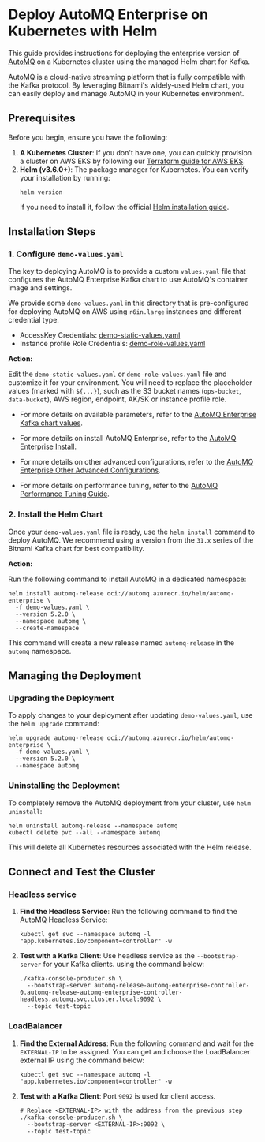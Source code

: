 # Deploy AutoMQ Enterprise on Kubernetes with Helm

This guide provides instructions for deploying the enterprise version of [AutoMQ](https://www.automq.com/) on a Kubernetes cluster using the managed Helm chart for Kafka.

AutoMQ is a cloud-native streaming platform that is fully compatible with the Kafka protocol. By leveraging Bitnami's widely-used Helm chart, you can easily deploy and manage AutoMQ in your Kubernetes environment.

## Prerequisites

Before you begin, ensure you have the following:

1.  **A Kubernetes Cluster**: If you don't have one, you can quickly provision a cluster on AWS EKS by following our [Terraform guide for AWS EKS](../../../kubernetes/aws/terraform/README.md).
2.  **Helm (v3.6.0+)**: The package manager for Kubernetes. You can verify your installation by running:
    ```shell
    helm version
    ```
    If you need to install it, follow the official [Helm installation guide](https://helm.sh/docs/intro/install/).

## Installation Steps

### 1. Configure `demo-values.yaml`

The key to deploying AutoMQ is to provide a custom `values.yaml` file that configures the AutoMQ Enterprise Kafka chart to use AutoMQ's container image and settings.

We provide some `demo-values.yaml` in this directory that is pre-configured for deploying AutoMQ on AWS using `r6in.large` instances and different credential type.
- AccessKey Credentials: [demo-static-values.yaml](static/demo-static-values.yaml)
- Instance profile Role Credentials: [demo-role-values.yaml](role/demo-role-values.yaml)

**Action:**

Edit the `demo-static-values.yaml` or `demo-role-values.yaml` file and customize it for your environment. You will need to replace the placeholder values (marked with `${...}`), such as the S3 bucket names (`ops-bucket`, `data-bucket`), AWS region, endpoint, AK/SK or instance profile role.

- For more details on available parameters, refer to the [AutoMQ Enterprise Kafka chart values](https://www.automq.com/docs/automq-cloud/appendix/helm-chart-values-readme).

- For more details on install AutoMQ Enterprise, refer to the [AutoMQ Enterprise Install](https://www.automq.com/docs/automq-cloud/appendix/deploy-automq-enterprise-via-helm-chart#install-automq).

- For more details on other advanced configurations, refer to the [AutoMQ Enterprise Other Advanced Configurations](https://www.automq.com/docs/automq-cloud/appendix/deploy-automq-enterprise-via-helm-chart#other-advanced-configurations).

- For more details on performance tuning, refer to the [AutoMQ Performance Tuning Guide](https://www.automq.com/docs/automq/deployment/performance-tuning-for-broker).

### 2. Install the Helm Chart

Once your `demo-values.yaml` file is ready, use the `helm install` command to deploy AutoMQ. We recommend using a version from the `31.x` series of the Bitnami Kafka chart for best compatibility.

**Action:**

Run the following command to install AutoMQ in a dedicated namespace:

```shell
helm install automq-release oci://automq.azurecr.io/helm/automq-enterprise \
  -f demo-values.yaml \
  --version 5.2.0 \
  --namespace automq \
  --create-namespace
```

This command will create a new release named `automq-release` in the `automq` namespace.

## Managing the Deployment

### Upgrading the Deployment

To apply changes to your deployment after updating `demo-values.yaml`, use the `helm upgrade` command:

```shell
helm upgrade automq-release oci://automq.azurecr.io/helm/automq-enterprise \
  -f demo-values.yaml \
  --version 5.2.0 \
  --namespace automq
```

### Uninstalling the Deployment

To completely remove the AutoMQ deployment from your cluster, use `helm uninstall`:

```shell
helm uninstall automq-release --namespace automq
kubectl delete pvc --all --namespace automq
```
This will delete all Kubernetes resources associated with the Helm release.

## Connect and Test the Cluster
### Headless service
1.  **Find the Headless Service**:
    Run the following command to find the AutoMQ Headless Service:
    ```shell
    kubectl get svc --namespace automq -l "app.kubernetes.io/component=controller" -w
    ```
2.  **Test with a Kafka Client**:
    Use headless service as the `--bootstrap-server` for your Kafka clients. using the command below:
    ```shell
    ./kafka-console-producer.sh \
      --bootstrap-server automq-release-automq-enterprise-controller-0.automq-release-automq-enterprise-controller-headless.automq.svc.cluster.local:9092 \
      --topic test-topic
    ```

### LoadBalancer
1.  **Find the External Address**:
    Run the following command and wait for the `EXTERNAL-IP` to be assigned. You can get and choose the LoadBalancer external IP using the command below:
    ```shell
    kubectl get svc --namespace automq -l "app.kubernetes.io/component=controller" -w
    ```
2.  **Test with a Kafka Client**:
    Port `9092` is used for client access.
    ```shell
    # Replace <EXTERNAL-IP> with the address from the previous step
    ./kafka-console-producer.sh \
      --bootstrap-server <EXTERNAL-IP>:9092 \
      --topic test-topic
    ```